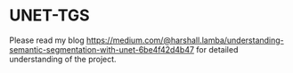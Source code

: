 # UNET-TGS
Please read my blog https://medium.com/@harshall.lamba/understanding-semantic-segmentation-with-unet-6be4f42d4b47 for detailed understanding of the project.
